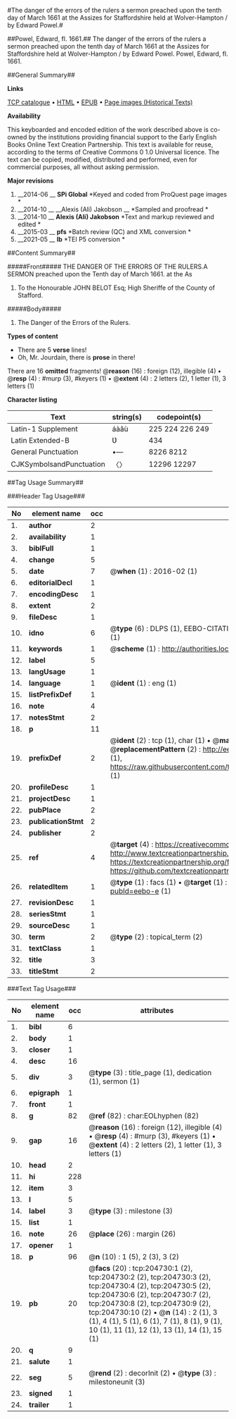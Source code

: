 #The danger of the errors of the rulers a sermon preached upon the tenth day of March 1661 at the Assizes for Staffordshire held at Wolver-Hampton / by Edward Powel.#

##Powel, Edward, fl. 1661.##
The danger of the errors of the rulers a sermon preached upon the tenth day of March 1661 at the Assizes for Staffordshire held at Wolver-Hampton / by Edward Powel.
Powel, Edward, fl. 1661.

##General Summary##

**Links**

[TCP catalogue](http://www.ota.ox.ac.uk/tcp/)  • 
[HTML](http://tei.it.ox.ac.uk/tcp/Texts-HTML/free/B28/B28285.html)  • 
[EPUB](http://tei.it.ox.ac.uk/tcp/Texts-EPUB/free/B28/B28285.epub) • 
[Page images (Historical Texts)](https://historicaltexts.jisc.ac.uk/eebo-10599371e)

**Availability**

This keyboarded and encoded edition of the work described above is co-owned by the
    institutions providing financial support to the Early English Books Online Text Creation
    Partnership. This text is available for reuse, according to the terms of  Creative Commons 0 1.0 Universal
    licence. The text can be copied, modified, distributed and performed, even for commercial
    purposes, all without asking permission.

**Major revisions**

1. __2014-06 __ __SPi Global__ *Keyed and coded from ProQuest page images *
1. __2014-10 __ __Alexis (Ali) Jakobson __ *Sampled and proofread *
1. __2014-10 __ __Alexis (Ali) Jakobson__ *Text and markup reviewed and edited *
1. __2015-03 __ __pfs__ *Batch review (QC) and XML conversion *
1. __2021-05 __ __lb__ *TEI P5 conversion *

##Content Summary##

#####Front#####
THE DANGER OF THE ERRORS OF THE RULERS.A SERMON preached upon the Tenth day of March 1661. at the As
1. To the Honourable JOHN BELOT Esq; High Sheriffe of the County of Stafford.

#####Body#####

1. The Danger of the Errors of the Rulers.

**Types of content**

  * There are 5 **verse** lines!
  * Oh, Mr. Jourdain, there is **prose** in there!

There are 16 **omitted** fragments! 
 @__reason__ (16) : foreign (12), illegible (4)  •  @__resp__ (4) : #murp (3), #keyers (1)  •  @__extent__ (4) : 2 letters (2), 1 letter (1), 3 letters (1)

**Character listing**


|Text|string(s)|codepoint(s)|
|---|---|---|
|Latin-1 Supplement|áàâù|225 224 226 249|
|Latin Extended-B|Ʋ|434|
|General Punctuation|•—|8226 8212|
|CJKSymbolsandPunctuation|〈〉|12296 12297|

##Tag Usage Summary##

###Header Tag Usage###

|No|element name|occ|attributes|
|---|---|---|---|
|1.|__author__|2||
|2.|__availability__|1||
|3.|__biblFull__|1||
|4.|__change__|5||
|5.|__date__|7| @__when__ (1) : 2016-02 (1)|
|6.|__editorialDecl__|1||
|7.|__encodingDesc__|1||
|8.|__extent__|2||
|9.|__fileDesc__|1||
|10.|__idno__|6| @__type__ (6) : DLPS (1), EEBO-CITATION (1), VID (1), EEBO-PROQUEST (1), STC (1), OCLC (1)|
|11.|__keywords__|1| @__scheme__ (1) : http://authorities.loc.gov/ (1)|
|12.|__label__|5||
|13.|__langUsage__|1||
|14.|__language__|1| @__ident__ (1) : eng (1)|
|15.|__listPrefixDef__|1||
|16.|__note__|4||
|17.|__notesStmt__|2||
|18.|__p__|11||
|19.|__prefixDef__|2| @__ident__ (2) : tcp (1), char (1)  •  @__matchPattern__ (2) : ([0-9\-]+):([0-9IVX]+) (1), (.+) (1)  •  @__replacementPattern__ (2) : http://eebo.chadwyck.com/downloadtiff?vid=$1&page=$2 (1), https://raw.githubusercontent.com/textcreationpartnership/Texts/master/tcpchars.xml#$1 (1)|
|20.|__profileDesc__|1||
|21.|__projectDesc__|1||
|22.|__pubPlace__|2||
|23.|__publicationStmt__|2||
|24.|__publisher__|2||
|25.|__ref__|4| @__target__ (4) : https://creativecommons.org/publicdomain/zero/1.0/ (1), http://www.textcreationpartnership.org/docs/. (1), https://textcreationpartnership.org/faq/#faq05 (1), https://github.com/textcreationpartnership (1)|
|26.|__relatedItem__|1| @__type__ (1) : facs (1)  •  @__target__ (1) : https://data.historicaltexts.jisc.ac.uk/view?pubId=eebo-e (1)|
|27.|__revisionDesc__|1||
|28.|__seriesStmt__|1||
|29.|__sourceDesc__|1||
|30.|__term__|2| @__type__ (2) : topical_term (2)|
|31.|__textClass__|1||
|32.|__title__|3||
|33.|__titleStmt__|2||


###Text Tag Usage###

|No|element name|occ|attributes|
|---|---|---|---|
|1.|__bibl__|6||
|2.|__body__|1||
|3.|__closer__|1||
|4.|__desc__|16||
|5.|__div__|3| @__type__ (3) : title_page (1), dedication (1), sermon (1)|
|6.|__epigraph__|1||
|7.|__front__|1||
|8.|__g__|82| @__ref__ (82) : char:EOLhyphen (82)|
|9.|__gap__|16| @__reason__ (16) : foreign (12), illegible (4)  •  @__resp__ (4) : #murp (3), #keyers (1)  •  @__extent__ (4) : 2 letters (2), 1 letter (1), 3 letters (1)|
|10.|__head__|2||
|11.|__hi__|228||
|12.|__item__|3||
|13.|__l__|5||
|14.|__label__|3| @__type__ (3) : milestone (3)|
|15.|__list__|1||
|16.|__note__|26| @__place__ (26) : margin (26)|
|17.|__opener__|1||
|18.|__p__|96| @__n__ (10) : 1 (5), 2 (3), 3 (2)|
|19.|__pb__|20| @__facs__ (20) : tcp:204730:1 (2), tcp:204730:2 (2), tcp:204730:3 (2), tcp:204730:4 (2), tcp:204730:5 (2), tcp:204730:6 (2), tcp:204730:7 (2), tcp:204730:8 (2), tcp:204730:9 (2), tcp:204730:10 (2)  •  @__n__ (14) : 2 (1), 3 (1), 4 (1), 5 (1), 6 (1), 7 (1), 8 (1), 9 (1), 10 (1), 11 (1), 12 (1), 13 (1), 14 (1), 15 (1)|
|20.|__q__|9||
|21.|__salute__|1||
|22.|__seg__|5| @__rend__ (2) : decorInit (2)  •  @__type__ (3) : milestoneunit (3)|
|23.|__signed__|1||
|24.|__trailer__|1||
